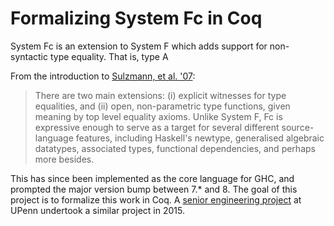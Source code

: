 Formalizing System Fc in Coq
============================

System Fc is an extension to System F which adds support for non-syntactic type equality.
That is, type A 

From the introduction to [Sulzmann, et al. '07][1]: 
> There are two main extensions:
> (i) explicit witnesses for type equalities, and
> (ii) open, non-parametric type functions, given meaning by top level equality
>      axioms.
> Unlike System F, Fc is expressive enough to serve as a target for several
> different source-language features, including Haskell's newtype, generalised algebraic
> datatypes, associated types, functional dependencies, and perhaps more besides.

This has since been implemented as the core language for GHC, and prompted the
major version bump between 7.* and 8. 
The goal of this project is to formalize this work in Coq. A [senior engineering project][2] at UPenn
undertook a similar project in 2015.

[1]: https://pdfs.semanticscholar.org/b49e/9c2d00acd25ada608170c3c3485880261980.pdf
     "System F with Type Equality Coercions. Sulzmann, Chakravarty, Jones, Donnelly. 2007."
          
[2]: http://www.seas.upenn.edu/~cse400/CSE400_2014_2015/reports/11_report.pdf 
     "Verification of System FC in Coq. Garsys, Mandel, Peña, Zilberstein"
